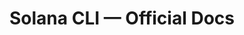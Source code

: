 ---
title: "Solana CLI — Official Docs"
description: "Install Solana toolchain, run a local validator, and manage keypairs."
authors: ["@solana"]
tags: ["Early", "Solana", "CLI", "Local Dev"]
languages: ["General"]
url: "https://docs.solana.com/cli"
dateAdded: 2025-08-12
level: "Beginner"
category: "Tooling"
---